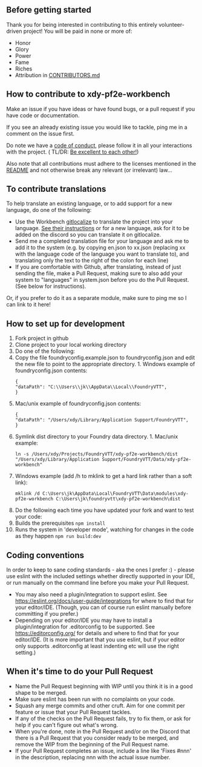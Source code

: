 ## Before getting started

Thank you for being interested in contributing to this entirely volunteer-driven project!
You will be paid in none or more of:

* Honor
* Glory
* Power
* Fame
* Riches
* Attribution in [CONTRIBUTORS.md](CONTRIBUTORS.md)

## How to contribute to xdy-pf2e-workbench

Make an issue if you have ideas or have found bugs, or a pull request if you have code or documentation.

If you see an already existing issue you would like to tackle, ping me in a comment on the issue first.

Do note we have a [code of conduct](CODE_OF_CONDUCT.md), please follow it in all your interactions with the project. (
TL/DR: [Be excellent to each other!](https://www.youtube.com/watch?v=rph_1DODXDU))

Also note that all contributions must adhere to the licenses mentioned in the [README](README.md) and not otherwise
break any relevant (or irrelevant) law...

## To contribute translations
To help translate an existing language, or to add support for a new language, do one of the following:
* Use the Workbench [gitlocalize](https://gitlocalize.com/repo/7104) to translate the project into your language. [See their instructions](https://docs.gitlocalize.com/how_to_contribute.html) or for a new language, ask for it to be added on the discord so you can translate it on gitlocalize.
* Send me a completed translation file for your language and ask me to add it to the system (e.g. by copying en.json to xx.json (replacing xx with the language code of the language you want to translate to), and translating only the text to the right of the colon for each line)
* If you are comfortable with Github, after translating, instead of just sending the file, make a Pull Request, making sure to also add your system to "languages" in system.json before you do the Pull Request. (See below for instructions).

Or, if you prefer to do it as a separate module, make sure to ping me so I can link to it here!

## How to set up for development

1. Fork project in github
1. Clone project to your local working directory
1. Do one of the following:
1. Copy the file foundryconfig.example.json to foundryconfig.json and edit the new file to point to the appropriate
   directory. 1. Windows example of foundryconfig.json contents:
    ```
    {
    "dataPath": "C:\\Users\\jk\\AppData\\Local\\FoundryVTT",
    }
   ```
  1. Mac/unix example of foundryconfig.json contents:
      ```
      {
      "dataPath": "/Users/xdy/Library/Application Support/FoundryVTT",
      }
      ```
1. Symlink dist directory to your Foundry data directory. 1. Mac/unix example:
    ```
    ln -s /Users/xdy/Projects/FoundryVTT/xdy-pf2e-workbench/dist "/Users/xdy/Library/Application Support/FoundryVTT/Data/xdy-pf2e-workbench"
    ```
  1. Windows example (add /h to mklink to get a hard link rather than a soft link):
      ```
      mklink /d C:\Users\jk\AppData\Local\FoundryVTT\Data\modules\xdy-pf2e-workbench C:\Users\jk\foundryvtt\xdy-pf2e-workbench\dist
      ```
1. Do the following each time you have updated your fork and want to test your code:
1. Builds the prerequisites
   `npm install`
1. Runs the system in 'developer mode', watching for changes in the code as they happen
   `npm run build:dev`

## Coding conventions

In order to keep to sane coding standards - aka the ones I prefer :) - please use eslint with the included settings
whether directly supported in your IDE, or run manually on the command line before you make your Pull Request.

* You may also need a plugin/integration to support eslint. See https://eslint.org/docs/user-guide/integrations for
  where to find that for your editor/IDE. (Though, you can of course run eslint manually before committing if you
  prefer.)
* Depending on your editor/IDE you may have to install a plugin/integration for .editorconfig to be supported.
  See https://editorconfig.org/ for details and where to find that for your editor/IDE. (It is more important that you
  use eslint, but if your editor only supports .editorconfig at least indenting etc will use the right setting.)

## When it's time to do your Pull Request

* Name the Pull Request beginning with WIP until you think it is in a good shape to be merged.
* Make sure eslint has been run with no complaints on your code.
* Squash any merge commits and other cruft. Aim for one commit per feature or issue that your Pull Request tackles.
* If any of the checks on the Pull Request fails, try to fix them, or ask for help if you can't figure out what's wrong.
* When you're done, note in the Pull Request and/or on the Discord that there is a Pull Request that you consider ready
  to be merged, and remove the WIP from the beginning of the Pull Request name.
* If your Pull Request completes an issue, include a line like 'Fixes #nnn' in the description, replacing nnn with the
  actual issue number.
